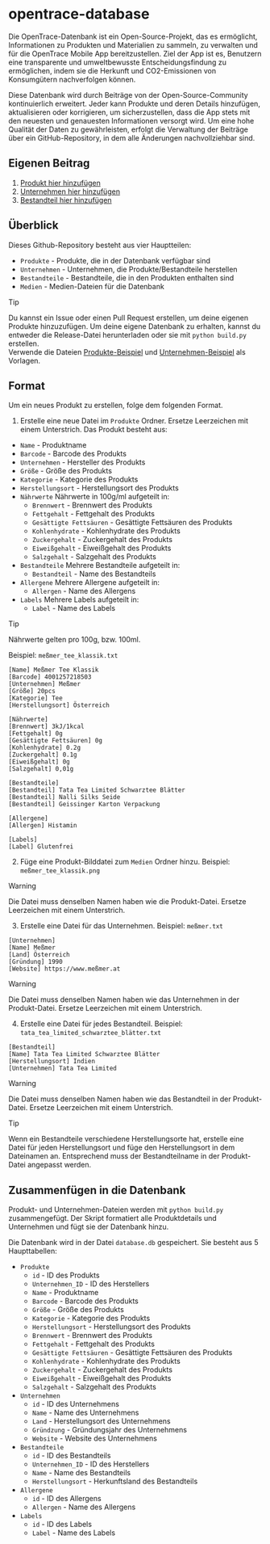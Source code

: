 # opentrace-database
Die OpenTrace-Datenbank ist ein Open-Source-Projekt, das es ermöglicht, Informationen zu Produkten und Materialien zu sammeln, zu verwalten und für die OpenTrace Mobile App bereitzustellen. Ziel der App ist es, Benutzern eine transparente und umweltbewusste Entscheidungsfindung zu ermöglichen, indem sie die Herkunft und CO2-Emissionen von Konsumgütern nachverfolgen können.

Diese Datenbank wird durch Beiträge von der Open-Source-Community kontinuierlich erweitert. Jeder kann Produkte und deren Details hinzufügen, aktualisieren oder korrigieren, um sicherzustellen, dass die App stets mit den neuesten und genauesten Informationen versorgt wird. Um eine hohe Qualität der Daten zu gewährleisten, erfolgt die Verwaltung der Beiträge über ein GitHub-Repository, in dem alle Änderungen nachvollziehbar sind.

## Eigenen Beitrag
1. [Produkt hier hinzufügen](https://github.com/TheTrueOrigin/opentrace-database/new/main?filename=Produkte/neu.txt&value=[Name]%20Name%0A[Barcode]%20Barcode%0A[Unternehmen]%20Unternehmen%0A[Größe]%20Größe%0A[Kategorie]%20Kategorie%0A[Herstellungsort]%20Ort%0A%0A[Nährwerte]%0A[Brennwert]%20Brennwert%0A[Fettgehalt]%20Fettgehalt%0A[Gesättigte%20Fettsäuren]%20Gesättigte%20Fettsäuren%0A[Kohlenhydrate]%20Kohlenhydrate%0A[Zuckergehalt]%20Zuckergehalt%0A[Eiweißgehalt]%20Eiweißgehalt%0A[Salzgehalt]%20Salzgehalt%0A%0A[Bestandteile]%0A[Bestandteil]%20Bestandteil%201%0A[Bestandteil]%20Bestandteil%202%20%0A(weitere%20Bestandteile)%0A%0A[Allergene]%0A[Allergen]%20Allergen%201%0A[Allergen]%20Allergen%202%0A(weitere%20Allergene)%0A%0A[Labels]%0A[Label]%20Label%201%0A[Label]%20Label%202%0A(weitere%20Labels))
2. [Unternehmen hier hinzufügen](https://github.com/TheTrueOrigin/opentrace-database/new/main?filename=Unternehmen/neu.txt&value=[Unternehmen]%0A[Name]%20Name%0A[Land]%20Land%0A[Gründung]%20Gründung%0A[Website]%20Website)
3. [Bestandteil hier hinzufügen](https://github.com/TheTrueOrigin/opentrace-database/new/main?filename=Bestandteile/neu.txt&value=[Bestandteil]%0A[Name]%20Name%0A[Herstellungsort]%20Ort%0A[Unternehmen]%20Unternehmen)

## Überblick
Dieses Github-Repository besteht aus vier Hauptteilen:
- `Produkte` - Produkte, die in der Datenbank verfügbar sind
- `Unternehmen` - Unternehmen, die Produkte/Bestandteile herstellen
- `Bestandteile` - Bestandteile, die in den Produkten enthalten sind
- `Medien` - Medien-Dateien für die Datenbank

> [!TIP]
> Du kannst ein Issue oder einen Pull Request erstellen, um deine eigenen Produkte hinzuzufügen.
> Um deine eigene Datenbank zu erhalten, kannst du entweder die Release-Datei herunterladen oder sie mit `python build.py` erstellen.<br>
> Verwende die Dateien [Produkte-Beispiel](./Produkte/beispiel.txt) und [Unternehmen-Beispiel](./Unternehmen/beispiel.txt) als Vorlagen.

## Format
Um ein neues Produkt zu erstellen, folge dem folgenden Format.
1. Erstelle eine neue Datei im `Produkte` Ordner. Ersetze Leerzeichen mit einem Unterstrich. Das Produkt besteht aus:
- `Name` - Produktname
- `Barcode` - Barcode des Produkts
- `Unternehmen` - Hersteller des Produkts
- `Größe` - Größe des Produkts
- `Kategorie` - Kategorie des Produkts
- `Herstellungsort` - Herstellungsort des Produkts
- `Nährwerte` Nährwerte in 100g/ml aufgeteilt in:
    - `Brennwert` - Brennwert des Produkts
    - `Fettgehalt` - Fettgehalt des Produkts
    - `Gesättigte Fettsäuren` - Gesättigte Fettsäuren des Produkts
    - `Kohlenhydrate` - Kohlenhydrate des Produkts
    - `Zuckergehalt` - Zuckergehalt des Produkts
    - `Eiweißgehalt` - Eiweißgehalt des Produkts
    - `Salzgehalt` - Salzgehalt des Produkts
- `Bestandteile` Mehrere Bestandteile aufgeteilt in:
    - `Bestandteil` - Name des Bestandteils
- `Allergene` Mehrere Allergene aufgeteilt in:
    - `Allergen` - Name des Allergens
- `Labels` Mehrere Labels aufgeteilt in:
    - `Label` - Name des Labels

> [!TIP]
> Nährwerte gelten pro 100g, bzw. 100ml.

Beispiel: `meßmer_tee_klassik.txt`
```
[Name] Meßmer Tee Klassik
[Barcode] 4001257218503
[Unternehmen] Meßmer
[Größe] 20pcs
[Kategorie] Tee
[Herstellungsort] Österreich

[Nährwerte]
[Brennwert] 3kJ/1kcal
[Fettgehalt] 0g
[Gesättigte Fettsäuren] 0g
[Kohlenhydrate] 0.2g
[Zuckergehalt] 0.1g
[Eiweißgehalt] 0g
[Salzgehalt] 0,01g

[Bestandteile]
[Bestandteil] Tata Tea Limited Schwarztee Blätter
[Bestandteil] Nalli Silks Seide
[Bestandteil] Geissinger Karton Verpackung

[Allergene]
[Allergen] Histamin

[Labels]
[Label] Glutenfrei
```
2. Füge eine Produkt-Bilddatei zum `Medien` Ordner hinzu. Beispiel: `meßmer_tee_klassik.png`

> [!WARNING]
> Die Datei muss denselben Namen haben wie die Produkt-Datei. Ersetze Leerzeichen mit einem Unterstrich.

3. Erstelle eine Datei für das Unternehmen. Beispiel: `meßmer.txt`
```
[Unternehmen]
[Name] Meßmer
[Land] Österreich
[Gründung] 1990
[Website] https://www.meßmer.at
```
> [!WARNING]
> Die Datei muss denselben Namen haben wie das Unternehmen in der Produkt-Datei. Ersetze Leerzeichen mit einem Unterstrich.

4. Erstelle eine Datei für jedes Bestandteil. Beispiel: `tata_tea_limited_schwarztee_blätter.txt`
```
[Bestandteil]
[Name] Tata Tea Limited Schwarztee Blätter
[Herstellungsort] Indien
[Unternehmen] Tata Tea Limited
```
> [!WARNING]
> Die Datei muss denselben Namen haben wie das Bestandteil in der Produkt-Datei. Ersetze Leerzeichen mit einem Unterstrich.

> [!TIP]
> Wenn ein Bestandteile verschiedene Herstellungsorte hat, erstelle eine Datei für jeden Herstellungsort und füge den 
> Herstellungsort in dem Dateinamen an. Entsprechend muss der Bestandteilname in der Produkt-Datei angepasst werden.

## Zusammenfügen in die Datenbank
Produkt- und Unternehmen-Dateien werden mit `python build.py` zusammengefügt.
Der Skript formatiert alle Produktdetails und Unternehmen und fügt sie der Datenbank hinzu.

Die Datenbank wird in der Datei `database.db` gespeichert. Sie besteht aus 5 Haupttabellen:
- `Produkte`
    - `id` - ID des Produkts
    - `Unternehmen_ID` - ID des Herstellers
    - `Name` - Produktname
    - `Barcode` - Barcode des Produkts
    - `Größe` - Größe des Produkts
    - `Kategorie` - Kategorie des Produkts
    - `Herstellungsort` - Herstellungsort des Produkts
    - `Brennwert` - Brennwert des Produkts
    - `Fettgehalt` - Fettgehalt des Produkts
    - `Gesättigte Fettsäuren` - Gesättigte Fettsäuren des Produkts
    - `Kohlenhydrate` - Kohlenhydrate des Produkts
    - `Zuckergehalt` - Zuckergehalt des Produkts
    - `Eiweißgehalt` - Eiweißgehalt des Produkts
    - `Salzgehalt` - Salzgehalt des Produkts
- `Unternehmen`
    - `id` - ID des Unternehmens
    - `Name` - Name des Unternehmens
    - `Land` - Herstellungsort des Unternehmens
    - `Gründzung` - Gründungsjahr des Unternehmens
    - `Website` - Website des Unternehmens
- `Bestandteile`
    - `id` - ID des Bestandteils
    - `Unternehmen_ID` - ID des Herstellers
    - `Name` - Name des Bestandteils
    - `Herstellungsort` - Herkunftsland des Bestandteils
- `Allergene`
    - `id` - ID des Allergens
    - `Allergen` - Name des Allergens
- `Labels`
    - `id` - ID des Labels
    - `Label` - Name des Labels
